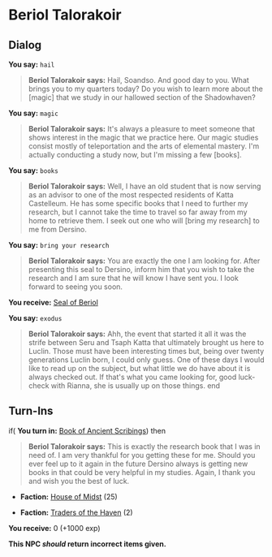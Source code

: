 # Beriol Talorakoir


## Dialog

**You say:** `hail`



>**Beriol Talorakoir says:** Hail, Soandso. And good day to you. What brings you to my quarters today?  Do you wish to learn more about the [magic] that we study in our hallowed section of the Shadowhaven?

**You say:** `magic`



>**Beriol Talorakoir says:** It's always a pleasure to meet someone that shows interest in the magic that we practice here. Our magic studies consist mostly of teleportation and the arts of elemental mastery. I'm actually conducting a study now, but I'm missing a few [books].

**You say:** `books`



>**Beriol Talorakoir says:** Well, I have an old student that is now serving as an advisor to one of the most respected residents of Katta Castelleum. He has some specific books that I need to further my research, but I cannot take the time to travel so far away from my home to retrieve them. I seek out one who will [bring my research] to me from Dersino.

**You say:** `bring your research`



>**Beriol Talorakoir says:** You are exactly the one I am looking for. After presenting this seal to Dersino, inform him that you wish to take the research and I am sure that he will know I have sent you. I look forward to seeing you soon.


**You receive:**  [Seal of Beriol](/item/4769)

**You say:** `exodus`



>**Beriol Talorakoir says:** Ahh, the event that started it all it was the strife between Seru and Tsaph Katta that ultimately brought us here to Luclin.  Those must have been interesting times but, being over twenty generations Luclin born, I could only guess.  One of these days I would like to read up on the subject, but what little we do have about it is always checked out.  If that's what you came looking for, good luck- check with Rianna, she is usually up on those things.
end

## Turn-Ins





if( **You turn in:** [Book of Ancient Scribings](/item/4770)) then


>**Beriol Talorakoir says:** This is exactly the research book that I was in need of. I am very thankful for you getting these for me. Should you ever feel up to it again in the future Dersino always is getting new books in that could be very helpful in my studies. Again, I thank you and wish you the best of luck.


* __Faction:__ [House of Midst](/faction/1511) (25)


* __Faction:__ [Traders of the Haven](/faction/1508) (2)


 **You receive:** 0 (+1000 exp)

**This NPC *should* return incorrect items given.**
